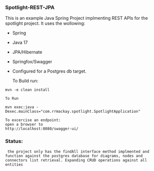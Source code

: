 ### Spotlight-REST-JPA

This is an example Java Spring Project implmenting REST APIs for the spotlight project. 
It uses the wollowing:
- Spring
- Java 17
- JPA/Hibernate
- Springfox/Swagger
- Configured for a Postgres db target.
    
    To Build run:

```mvn -e clean install```
    
    To Run 

```mvn exec:java -Dexec.mainClass="com.rrmackay.spotlight.SpotlightApplication"```
    
    To excercise an endpoint:
    open a browser to 
    http://localhost:8080/swagger-ui/


  ### Status:
     the project only has the findAll interface method implmented and function against the postgres database for diagrams, nodes and connectors list retrieval. Expanding CRUD operations against all entities
